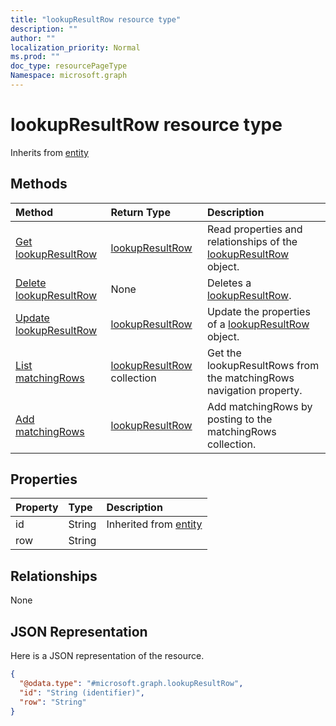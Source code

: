 ```yaml
---
title: "lookupResultRow resource type"
description: ""
author: ""
localization_priority: Normal
ms.prod: ""
doc_type: resourcePageType
Namespace: microsoft.graph
---
```



# lookupResultRow resource type




Inherits from [entity](../resources/entity.md)

## Methods
|Method|Return Type|Description|
|:---|:---|:---|
|[Get lookupResultRow](../api/lookupresultrow-get.md)|[lookupResultRow](../resources/lookupResultRow.md)|Read properties and relationships of the [lookupResultRow](../resources/lookupresultrow.md) object.|
|[Delete lookupResultRow](../api/lookupresultrow-delete.md)|None|Deletes a [lookupResultRow](../resources/lookupresultrow.md).|
|[Update lookupResultRow](../api/lookupresultrow-update.md)|[lookupResultRow](../resources/lookupResultRow.md)|Update the properties of a [lookupResultRow](../resources/lookupresultrow.md) object.|
|[List matchingRows](../api/exactmatchlookupjob-list-matchingrows.md)|[lookupResultRow](../resources/lookupResultRow.md) collection|Get the lookupResultRows from the matchingRows navigation property.|
|[Add matchingRows](../api/exactmatchlookupjob-post-matchingrows.md)|[lookupResultRow](../resources/lookupResultRow.md)|Add matchingRows by posting to the matchingRows collection.|

## Properties
|Property|Type|Description|
|:---|:---|:---|
|id|String| Inherited from [entity](../resources/entity.md)|
|row|String||

## Relationships
None

## JSON Representation
Here is a JSON representation of the resource.
<!-- {
  "blockType": "resource",
  "keyProperty": "id",
  "@odata.type": "microsoft.graph.lookupResultRow",
  "baseType": "microsoft.graph.entity",
  "openType": false
}
-->
``` json
{
  "@odata.type": "#microsoft.graph.lookupResultRow",
  "id": "String (identifier)",
  "row": "String"
}
```

